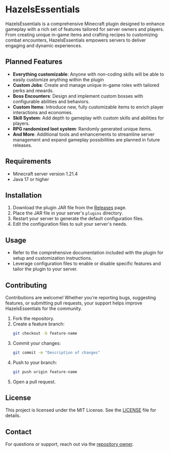 
# HazelsEssentials

HazelsEssentials is a comprehensive Minecraft plugin designed to enhance gameplay with a rich set of features tailored for server owners and players. From creating unique in-game items and crafting recipes to customizing combat encounters, HazelsEssentials empowers servers to deliver engaging and dynamic experiences.

## Planned Features

- **Everything customizable**: Anyone with non-coding skills will be able to easily customize anything within the plugin
- **Custom Jobs**: Create and manage unique in-game roles with tailored perks and rewards.
- **Boss Encounters**: Design and implement custom bosses with configurable abilities and behaviors.
- **Custom Items**: Introduce new, fully customizable items to enrich player interactions and economies.
- **Skill System**: Add depth to gameplay with custom skills and abilities for players.
- **RPG randomized loot system**: Randomly generated unique items. 
- **And More**: Additional tools and enhancements to streamline server management and expand gameplay possibilities are planned in future releases.

## Requirements

- Minecraft server version 1.21.4
- Java 17 or higher

## Installation

1. Download the plugin JAR file from the [Releases](https://github.com/cgardne89/HazelsEssentials/releases) page.
2. Place the JAR file in your server's `plugins` directory.
3. Restart your server to generate the default configuration files.
4. Edit the configuration files to suit your server's needs.

## Usage

- Refer to the comprehensive documentation included with the plugin for setup and customization instructions.
- Leverage configuration files to enable or disable specific features and tailor the plugin to your server.

## Contributing

Contributions are welcome! Whether you're reporting bugs, suggesting features, or submitting pull requests, your support helps improve HazelsEssentials for the community.

1. Fork the repository.
2. Create a feature branch:
   ```bash
   git checkout -b feature-name
   ```
3. Commit your changes:
   ```bash
   git commit -m "Description of changes"
   ```
4. Push to your branch:
   ```bash
   git push origin feature-name
   ```
5. Open a pull request.

## License

This project is licensed under the MIT License. See the [LICENSE](LICENSE) file for details.

## Contact

For questions or support, reach out via the [repository owner](https://github.com/cgardne89).  
